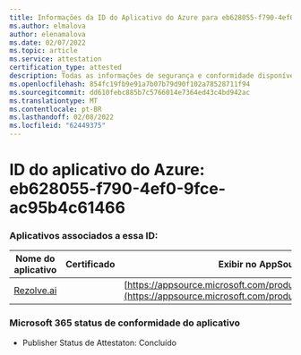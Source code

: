 ```yaml
---
title: Informações da ID do Aplicativo do Azure para eb628055-f790-4ef0-9fce-ac95b4c61466
ms.author: elmalova
author: elenamalova
ms.date: 02/07/2022
ms.topic: article
ms.service: attestation
certification_type: attested
description: Todas as informações de segurança e conformidade disponíveis para eb628055-f790-4ef0-9fce-ac95b4c61466.
ms.openlocfilehash: 854fc19fb9e91a7b07b79d90f102a78528711f94
ms.sourcegitcommit: dd610febc885b7c5766014e7364ed43c4bd942ac
ms.translationtype: MT
ms.contentlocale: pt-BR
ms.lasthandoff: 02/08/2022
ms.locfileid: "62449375"
---
```

# <a name="azure-app-id-eb628055-f790-4ef0-9fce-ac95b4c61466"></a>ID do aplicativo do Azure: eb628055-f790-4ef0-9fce-ac95b4c61466


### <a name="apps-associated-with-this-id"></a>Aplicativos associados a essa ID:
| **Nome do aplicativo** | **Certificado** | **Exibir no AppSource** |
|--------------|---------------|-----------------------|
| [Rezolve.ai](https://docs.microsoft.com/microsoft-365-app-certification/forward/WA200002724) |  | [https://appsource.microsoft.com/product/office/WA200002724](https://appsource.microsoft.com/product/office/WA200002724) |

### <a name="microsoft-365-app-compliance-status"></a>Microsoft 365 status de conformidade do aplicativo
- Publisher Status de Attestaton: Concluído
